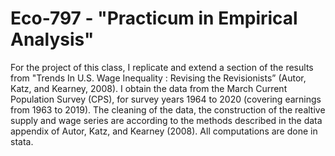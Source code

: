 # Eco-797 - "Practicum in Empirical Analysis"
For the project of this class, I replicate and extend a section of the results
from "Trends In U.S. Wage Inequality : Revising the Revisionists” (Autor, Katz, and Kearney, 2008).
I obtain the data from the March Current Population Survey (CPS), for survey years 1964 to 2020 (covering earnings from 1963 to 2019).
The cleaning of the data, the construction of the realtive supply and wage series are according to the methods described in the data
appendix of Autor, Katz, and Kearney (2008). All computations are done in stata. 
